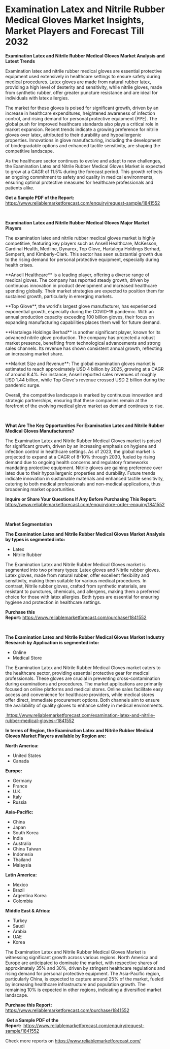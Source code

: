 <p><h1>Examination Latex and Nitrile Rubber Medical Gloves Market Insights, Market Players and Forecast Till 2032</h1></p><p><strong>Examination Latex and Nitrile Rubber Medical Gloves Market Analysis and Latest Trends</strong></p>
<p><p>Examination latex and nitrile rubber medical gloves are essential protective equipment used extensively in healthcare settings to ensure safety during medical procedures. Latex gloves are made from natural rubber latex, providing a high level of dexterity and sensitivity, while nitrile gloves, made from synthetic rubber, offer greater puncture resistance and are ideal for individuals with latex allergies. </p><p>The market for these gloves is poised for significant growth, driven by an increase in healthcare expenditures, heightened awareness of infection control, and rising demand for personal protective equipment (PPE). The global push for improved healthcare standards also plays a critical role in market expansion. Recent trends indicate a growing preference for nitrile gloves over latex, attributed to their durability and hypoallergenic properties. Innovations in glove manufacturing, including the development of biodegradable options and enhanced tactile sensitivity, are shaping the competitive landscape.</p><p>As the healthcare sector continues to evolve and adapt to new challenges, the Examination Latex and Nitrile Rubber Medical Gloves Market is expected to grow at a CAGR of 11.5% during the forecast period. This growth reflects an ongoing commitment to safety and quality in medical environments, ensuring optimal protective measures for healthcare professionals and patients alike.</p></p>
<p><strong>Get a Sample PDF of the Report:&nbsp;</strong> <a href="https://www.reliablemarketforecast.com/enquiry/request-sample/1841552?utm_campaign=2463&utm_medium=2&utm_source=Github&utm_content=ia&utm_term=05032025&utm_id=examination-latex-and-nitrile-rubber-medical-gloves">https://www.reliablemarketforecast.com/enquiry/request-sample/1841552</a></p>
<p>&nbsp;</p>
<p><strong>Examination Latex and Nitrile Rubber Medical Gloves Major Market Players</strong></p>
<p><p>The examination latex and nitrile rubber medical gloves market is highly competitive, featuring key players such as Ansell Healthcare, McKesson, Cardinal Health, Medline, Dynarex, Top Glove, Hartalega Holdings Berhad, Semperit, and Kimberly-Clark. This sector has seen substantial growth due to the rising demand for personal protective equipment, especially during health crises.</p><p>**Ansell Healthcare** is a leading player, offering a diverse range of medical gloves. The company has reported steady growth, driven by continuous innovation in product development and increased healthcare spending globally. Their market strategies are expected to position them for sustained growth, particularly in emerging markets.</p><p>**Top Glove**, the world's largest glove manufacturer, has experienced exponential growth, especially during the COVID-19 pandemic. With an annual production capacity exceeding 100 billion gloves, their focus on expanding manufacturing capabilities places them well for future demand. </p><p>**Hartalega Holdings Berhad** is another significant player, known for its advanced nitrile glove production. The company has projected a robust market presence, benefiting from technological advancements and strong sales channels. Its revenue has shown consistent annual growth, reflecting an increasing market share.</p><p>**Market Size and Revenue**: The global examination gloves market is estimated to reach approximately USD 4 billion by 2025, growing at a CAGR of around 8.4%. For instance, Ansell reported sales revenues of roughly USD 1.44 billion, while Top Glove's revenue crossed USD 2 billion during the pandemic surge. </p><p>Overall, the competitive landscape is marked by continuous innovation and strategic partnerships, ensuring that these companies remain at the forefront of the evolving medical glove market as demand continues to rise.</p></p>
<p>&nbsp;</p>
<p><strong>What Are The Key Opportunities For Examination Latex and Nitrile Rubber Medical Gloves Manufacturers?</strong></p>
<p><p>The Examination Latex and Nitrile Rubber Medical Gloves market is poised for significant growth, driven by an increasing emphasis on hygiene and infection control in healthcare settings. As of 2023, the global market is projected to expand at a CAGR of 8-10% through 2030, fueled by rising demand due to ongoing health concerns and regulatory frameworks mandating protective equipment. Nitrile gloves are gaining preference over latex due to their hypoallergenic properties and durability. Future trends indicate innovation in sustainable materials and enhanced tactile sensitivity, catering to both medical professionals and non-medical applications, thus broadening market opportunities.</p></p>
<p><strong>Inquire or Share Your Questions If Any Before Purchasing This Report:</strong> <a href="https://www.reliablemarketforecast.com/enquiry/pre-order-enquiry/1841552?utm_campaign=2463&utm_medium=2&utm_source=Github&utm_content=ia&utm_term=05032025&utm_id=examination-latex-and-nitrile-rubber-medical-gloves">https://www.reliablemarketforecast.com/enquiry/pre-order-enquiry/1841552</a></p>
<p>&nbsp;</p>
<p><strong>Market Segmentation</strong></p>
<p><strong>The Examination Latex and Nitrile Rubber Medical Gloves Market Analysis by types is segmented into:</strong></p>
<p><ul><li>Latex</li><li>Nitrile Rubber</li></ul></p>
<p><p>The Examination Latex and Nitrile Rubber Medical Gloves market is segmented into two primary types: Latex gloves and Nitrile rubber gloves. Latex gloves, made from natural rubber, offer excellent flexibility and sensitivity, making them suitable for various medical procedures. In contrast, Nitrile rubber gloves, crafted from synthetic materials, are resistant to punctures, chemicals, and allergens, making them a preferred choice for those with latex allergies. Both types are essential for ensuring hygiene and protection in healthcare settings.</p></p>
<p><strong>Purchase this Report:&nbsp;</strong><a href="https://www.reliablemarketforecast.com/purchase/1841552?utm_campaign=2463&utm_medium=2&utm_source=Github&utm_content=ia&utm_term=05032025&utm_id=examination-latex-and-nitrile-rubber-medical-gloves">https://www.reliablemarketforecast.com/purchase/1841552</a></p>
<p>&nbsp;</p>
<p><strong>The Examination Latex and Nitrile Rubber Medical Gloves Market Industry Research by Application is segmented into:</strong></p>
<p><ul><li>Online</li><li>Medical Store</li></ul></p>
<p><p>The Examination Latex and Nitrile Rubber Medical Gloves market caters to the healthcare sector, providing essential protective gear for medical professionals. These gloves are crucial in preventing cross-contamination during examinations and procedures. The market applications are primarily focused on online platforms and medical stores. Online sales facilitate easy access and convenience for healthcare providers, while medical stores offer direct, immediate procurement options. Both channels aim to ensure the availability of quality gloves to enhance safety in medical environments.</p></p>
<p><a href="https://www.reliablemarketforecast.com/examination-latex-and-nitrile-rubber-medical-gloves-r1841552?utm_campaign=2463&utm_medium=2&utm_source=Github&utm_content=ia&utm_term=05032025&utm_id=examination-latex-and-nitrile-rubber-medical-gloves">&nbsp;https://www.reliablemarketforecast.com/examination-latex-and-nitrile-rubber-medical-gloves-r1841552</a></p>
<p><strong>In terms of Region, the Examination Latex and Nitrile Rubber Medical Gloves Market Players available by Region are:</strong></p>
<p>
    <p> <strong> North America: </strong>
        <ul>
            <li>United States</li>
            <li>Canada</li>
        </ul>
        </p> 
    <p> <strong> Europe: </strong>
        <ul>
            <li>Germany</li>
            <li>France</li>
            <li>U.K.</li>
            <li>Italy</li>
            <li>Russia</li>
        </ul>
        </p> 
    <p> <strong> Asia-Pacific: </strong>
        <ul>
            <li>China</li>
            <li>Japan</li>
            <li>South Korea</li>
            <li>India</li>
            <li>Australia</li>
            <li>China Taiwan</li>
            <li>Indonesia</li>
            <li>Thailand</li>
            <li>Malaysia</li>
        </ul>
        </p> 
    <p> <strong> Latin America: </strong>
        <ul>
            <li>Mexico</li>
            <li>Brazil</li>
            <li>Argentina Korea</li>
            <li>Colombia</li>
        </ul>
        </p> 
    <p> <strong> Middle East & Africa: </strong>
        <ul>
            <li>Turkey</li>
            <li>Saudi</li>
            <li>Arabia</li>
            <li>UAE</li>
            <li>Korea</li>
        </ul>
    </p>
    </p>
<p><p>The Examination Latex and Nitrile Rubber Medical Gloves Market is witnessing significant growth across various regions. North America and Europe are anticipated to dominate the market, with respective shares of approximately 35% and 30%, driven by stringent healthcare regulations and rising demand for personal protective equipment. The Asia-Pacific region, particularly China, is expected to capture around 25% of the market, fueled by increasing healthcare infrastructure and population growth. The remaining 10% is expected in other regions, indicating a diversified market landscape.</p></p>
<p><strong>Purchase this Report: </strong><a href="https://www.reliablemarketforecast.com/purchase/1841552?utm_campaign=2463&utm_medium=2&utm_source=Github&utm_content=ia&utm_term=05032025&utm_id=examination-latex-and-nitrile-rubber-medical-gloves">https://www.reliablemarketforecast.com/purchase/1841552</a></p>
<p>&nbsp;<strong>Get a Sample PDF of the Report:&nbsp;&nbsp;</strong><a href="https://www.reliablemarketforecast.com/enquiry/request-sample/1841552?utm_campaign=2463&utm_medium=2&utm_source=Github&utm_content=ia&utm_term=05032025&utm_id=examination-latex-and-nitrile-rubber-medical-gloves">https://www.reliablemarketforecast.com/enquiry/request-sample/1841552</a></p>
<p><strong></strong></p>
<p>Check more reports on <a href="https://www.reliablemarketforecast.com/?utm_campaign=2463&utm_medium=2&utm_source=Github&utm_content=ia&utm_term=05032025&utm_id=examination-latex-and-nitrile-rubber-medical-gloves">https://www.reliablemarketforecast.com/</a></p>